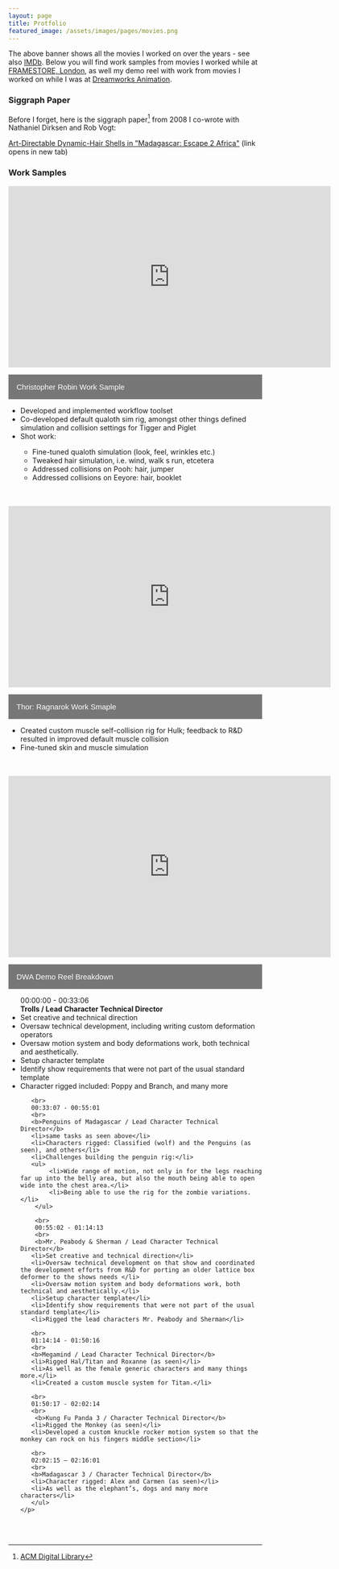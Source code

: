```yaml
---
layout: page
title: Protfolio
featured_image: /assets/images/pages/movies.png
---
```



The above banner shows all the movies I worked on over the years - see also [IMDb](https://www.imdb.com/name/nm0652339/). Below you will find work samples from movies I worked while at [FRAMESTORE, London](https://www.framestore.com/), as well my demo reel with work from movies I worked on while I was at [Dreamworks Animation](http://www.dreamworksanimation.com).

### Siggraph Paper

Before I forget, here is the siggraph paper[^1] from 2008 I co-wrote with Nathaniel Dirksen and Rob Vogt:
<p><a href="https://stephanosterburg.github.io/assets/data/posts/2019/1839-abstract.pdf" target="_blank">Art-Directable Dynamic-Hair Shells in "Madagascar: Escape 2 Africa"</a> (link opens in new tab)</p>

[^1]:[ACM Digital Library](https://dl.acm.org/citation.cfm?id=1401094)

### Work Samples

<html>
<head>
<meta name="viewport" content="width=device-width, initial-scale=1">
<style>
.collapsible {
  background-color: #777;
  color: white;
  cursor: pointer;
  padding: 16px;
  width: 100%;
  border: none;
  text-align: left;
  outline: none;
  font-size: 15px;
}

.active, .collapsible:hover {
  background-color: #777;
}

.content {
  padding: 0 18px;
  display: none;
  overflow: hidden;
  background-color: #f1f1f1;
}
</style>
</head>
<body>

<iframe src="https://player.vimeo.com/video/353638267" width="640" height="360" frameborder="0" allow="autoplay; fullscreen" allowfullscreen></iframe>


<button class="collapsible">Christopher Robin Work Sample</button>
<div class="content">
    <p><ul type="disc">
        <li>Developed and implemented workflow toolset</li>
        <li>Co-developed default qualoth sim rig, amongst other things defined simulation and collision settings for Tigger and Piglet</li>
        <li>Shot work:</li>
        <ul>
            <li>Fine-tuned qualoth simulation (look, feel, wrinkles etc.)</li>
            <li>Tweaked hair simulation, i.e. wind, walk s run, etcetera</li>
            <li>Addressed collisions on Pooh: hair, jumper</li>
            <li>Addressed collisions on Eeyore: hair, booklet</li>
        </ul>
    </ul></p>
</div>
<br><br>

<iframe src="https://player.vimeo.com/video/353637915" width="640" height="360" frameborder="0" allow="autoplay; fullscreen" allowfullscreen></iframe>


<button class="collapsible">Thor: Ragnarok Work Smaple</button>
<div class="content">
    <p><ul type="disc">
        <li>Created custom muscle self-collision rig for Hulk; feedback to R&D resulted in improved default muscle collision</li>
        <li>Fine-tuned skin and muscle simulation</li>
    </ul></p>
</div>
<br><br>

<iframe src="https://player.vimeo.com/video/178415077" width="640" height="360" frameborder="0" allow="autoplay; fullscreen" allowfullscreen></iframe>

<button class="collapsible">DWA Demo Reel Breakdown </button>
<div class="content">
    <p>
        <ul type="disc">
        00:00:00 - 00:33:06
        <br>
        <b>Trolls / Lead Character Technical Director</b>
       <li>Set creative and technical direction</li>
       <li>Oversaw technical development, including writing custom deformation operators</li>
       <li>Oversaw motion system and body deformations work, both technical and aesthetically.</li>
       <li>Setup character template</li>
       <li>Identify show requirements that were not part of the usual standard template</li>
       <li>Character rigged included: Poppy and Branch, and many more</li>

       <br>
       00:33:07 - 00:55:01
       <br>
       <b>Penguins of Madagascar / Lead Character Technical Director</b>
       <li>same tasks as seen above</li>
       <li>Characters rigged: Classified (wolf) and the Penguins (as seen), and others</li>
       <li>Challenges building the penguin rig:</li>
       <ul>
            <li>Wide range of motion, not only in for the legs reaching far up into the belly area, but also the mouth being able to open wide into the chest area.</li>
            <li>Being able to use the rig for the zombie variations. </li>
        </ul>

        <br>
        00:55:02 - 01:14:13
        <br>
        <b>Mr. Peabody & Sherman / Lead Character Technical Director</b>
       <li>Set creative and technical direction</li>
       <li>Oversaw technical development on that show and coordinated the development efforts from R&D for porting an older lattice box deformer to the shows needs </li>
       <li>Oversaw motion system and body deformations work, both technical and aesthetically.</li>
       <li>Setup character template</li>
       <li>Identify show requirements that were not part of the usual standard template</li>
       <li>Rigged the lead characters Mr. Peabody and Sherman</li>

       <br>
       01:14:14 - 01:50:16
       <br>
       <b>Megamind / Lead Character Technical Director</b>
       <li>Rigged Hal/Titan and Roxanne (as seen)</li>
       <li>As well as the female generic characters and many things more.</li>
       <li>Created a custom muscle system for Titan.</li>

       <br>
       01:50:17 - 02:02:14
       <br>
        <b>Kung Fu Panda 3 / Character Technical Director</b>
       <li>Rigged the Monkey (as seen)</li>
       <li>Developed a custom knuckle rocker motion system so that the monkey can rock on his fingers middle section</li>

       <br>
       02:02:15 – 02:16:01
       <br>
       <b>Madagascar 3 / Character Technical Director</b>
       <li>Character rigged: Alex and Carmen (as seen)</li>
       <li>As well as the elephant’s, dogs and many more characters</li>
       </ul>
    </p>
</div>
<br><br>


<script>
    var coll = document.getElementsByClassName("collapsible");
    var i;

    for (i = 0; i < coll.length; i++) {
      coll[i].addEventListener("click", function() {
        this.classList.toggle("active");
        var content = this.nextElementSibling;
        if (content.style.display === "block") {
          content.style.display = "none";
        } else {
          content.style.display = "block";
        }
      });
    }
</script>
